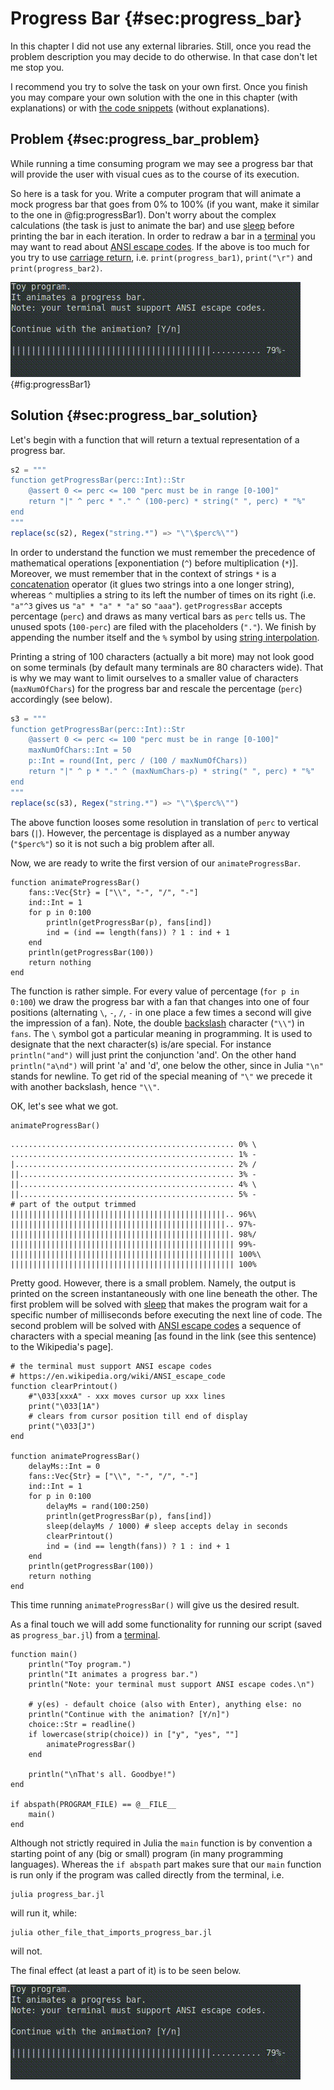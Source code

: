# Progress Bar {#sec:progress_bar}

In this chapter I did not use any external libraries. Still, once you read the
problem description you may decide to do otherwise. In that case don't let me
stop you.

I recommend you try to solve the task on your own first. Once you finish you may
compare your own solution with the one in this chapter (with explanations) or
with [the code
snippets](https://github.com/b-lukaszuk/BS_wJ_eng/tree/main/code_snippets/progress_bar)
(without explanations).

## Problem {#sec:progress_bar_problem}

While running a time consuming program we may see a progress bar that will
provide the user with visual cues as to the course of its execution.

So here is a task for you. Write a computer program that will animate a mock
progress bar that goes from 0% to 100% (if you want, make it similar to the one
in @fig:progressBar1). Don't worry about the complex calculations (the task is
just to animate the bar) and use
[sleep](https://docs.julialang.org/en/v1/base/parallel/#Base.sleep) before
printing the bar in each iteration. In order to redraw a bar in a
[terminal](https://en.wikipedia.org/wiki/Terminal_emulator) you may want to read
about [ANSI escape codes](https://en.wikipedia.org/wiki/ANSI_escape_code). If
the above is too much for you try to use [carriage
return](https://en.wikipedia.org/wiki/Carriage_return),
i.e. `print(progress_bar1)`, `print("\r")` and `print(progress_bar2)`.

![A mock progress bar (animation works only in an HTML document)](./images/progressBar.gif){#fig:progressBar1}

## Solution {#sec:progress_bar_solution}

Let's begin with a function that will return a textual representation of a
progress bar.

```jl
s2 = """
function getProgressBar(perc::Int)::Str
    @assert 0 <= perc <= 100 "perc must be in range [0-100]"
    return "|" ^ perc * "." ^ (100-perc) * string(" ", perc) * "%"
end
"""
replace(sc(s2), Regex("string.*") => "\"\$perc%\"")
```

In order to understand the function we must remember the precedence of
mathematical operations [exponentiation (`^`) before multiplication
(`*`)]. Moreover, we must remember that in the context of strings `*` is a
[concatenation](https://docs.julialang.org/en/v1/manual/strings/#man-concatenation)
operator (it glues two strings into a one longer string), whereas `^` multiplies
a string to its left the number of times on its right (i.e. `"a"^3` gives us
`"a" * "a" * "a"` so `"aaa"`). `getProgressBar` accepts percentage (`perc`) and
draws as many vertical bars as `perc` tells us. The unused spots (`100-perc`)
are filed with the placeholders (`"."`). We finish by appending the number
itself and the `%` symbol by using [string
interpolation](https://docs.julialang.org/en/v1/manual/strings/#string-interpolation).

Printing a string of 100 characters (actually a bit more) may not look good on
some terminals (by default many terminals are 80 characters wide). That is why
we may want to limit ourselves to a smaller value of characters
(`maxNumOfChars`) for the progress bar and rescale the percentage (`perc`)
accordingly (see below).

```jl
s3 = """
function getProgressBar(perc::Int)::Str
    @assert 0 <= perc <= 100 "perc must be in range [0-100]"
    maxNumOfChars::Int = 50
    p::Int = round(Int, perc / (100 / maxNumOfChars))
    return "|" ^ p * "." ^ (maxNumChars-p) * string(" ", perc) * "%"
end
"""
replace(sc(s3), Regex("string.*") => "\"\$perc%\"")
```

The above function looses some resolution in translation of `perc` to vertical
bars (`|`). However, the percentage is displayed as a number anyway (`"$perc%"`)
so it is not such a big problem after all.

Now, we are ready to write the first version of our `animateProgressBar`.

```
function animateProgressBar()
    fans::Vec{Str} = ["\\", "-", "/", "-"]
    ind::Int = 1
    for p in 0:100
        println(getProgressBar(p), fans[ind])
        ind = (ind == length(fans)) ? 1 : ind + 1
    end
    println(getProgressBar(100))
    return nothing
end
```

The function is rather simple. For every value of percentage (`for p in 0:100`)
we draw the progress bar with a fan that changes into one of four positions
(alternating `\`, `-`, `/`, `-` in one place a few times a second will give the
impression of a fan). Note, the double
[backslash](https://en.wikipedia.org/wiki/Backslash) character (`"\\"`) in
`fans`. The `\` symbol got a particular meaning in programming. It is used to
designate that the next character(s) is/are special. For instance
`println("and")` will just print the conjunction 'and'. On the other hand
`println("a\nd")` will print 'a' and 'd', one below the other, since in Julia
`"\n"` stands for newline. To get rid of the special meaning of `"\"` we
precede it with another backslash, hence `"\\"`.

OK, let's see what we got.

```
animateProgressBar()
```

```
.................................................. 0% \
.................................................. 1% -
|................................................. 2% /
||................................................ 3% -
||................................................ 4% \
||................................................ 5% -
# part of the output trimmed
||||||||||||||||||||||||||||||||||||||||||||||||.. 96%\
||||||||||||||||||||||||||||||||||||||||||||||||.. 97%-
|||||||||||||||||||||||||||||||||||||||||||||||||. 98%/
|||||||||||||||||||||||||||||||||||||||||||||||||| 99%-
|||||||||||||||||||||||||||||||||||||||||||||||||| 100%\
|||||||||||||||||||||||||||||||||||||||||||||||||| 100%
```

Pretty good. However, there is a small problem. Namely, the output is printed
on the screen instantaneously with one line beneath the other. The first problem
will be solved with
[sleep](https://docs.julialang.org/en/v1/base/parallel/#Base.sleep) that makes
the program wait for a specific number of milliseconds before executing the next
line of code. The second problem will be solved with [ANSI escape
codes](https://en.wikipedia.org/wiki/ANSI_escape_code) a sequence of characters
with a special meaning [as found in the link (see this sentence) to the
Wikipedia's page].

```
# the terminal must support ANSI escape codes
# https://en.wikipedia.org/wiki/ANSI_escape_code
function clearPrintout()
    #"\033[xxxA" - xxx moves cursor up xxx lines
    print("\033[1A")
    # clears from cursor position till end of display
    print("\033[J")
end

function animateProgressBar()
    delayMs::Int = 0
    fans::Vec{Str} = ["\\", "-", "/", "-"]
    ind::Int = 1
    for p in 0:100
        delayMs = rand(100:250)
        println(getProgressBar(p), fans[ind])
        sleep(delayMs / 1000) # sleep accepts delay in seconds
        clearPrintout()
        ind = (ind == length(fans)) ? 1 : ind + 1
    end
    println(getProgressBar(100))
    return nothing
end
```

This time running `animateProgressBar()` will give us the desired result.

As a final touch we will add some functionality for running our script (saved as
`progress_bar.jl`) from a
[terminal](https://en.wikipedia.org/wiki/Terminal_emulator).

```
function main()
    println("Toy program.")
    println("It animates a progress bar.")
    println("Note: your terminal must support ANSI escape codes.\n")

    # y(es) - default choice (also with Enter), anything else: no
    println("Continue with the animation? [Y/n]")
    choice::Str = readline()
    if lowercase(strip(choice)) in ["y", "yes", ""]
        animateProgressBar()
    end

    println("\nThat's all. Goodbye!")
end

if abspath(PROGRAM_FILE) == @__FILE__
    main()
end
```

Although not strictly required in Julia the `main` function is by convention a
starting point of any (big or small) program (in many programming
languages). Whereas the `if abspath` part makes sure that our `main` function is
run only if the program was called directly from the terminal, i.e.

```shell
julia progress_bar.jl
```

will run it, while:

```shell
julia other_file_that_imports_progress_bar.jl
```

will not.

The final effect (at least a part of it) is to be seen below.

![A mock progress bar (animation works only in an HTML document)](./images/progressBar.gif)
